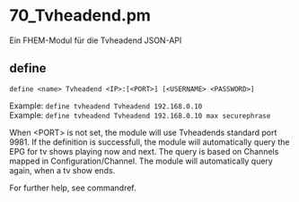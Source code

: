 # 70_Tvheadend.pm
Ein FHEM-Modul für die Tvheadend JSON-API

## define

`define <name> Tvheadend <IP>:[<PORT>] [<USERNAME> <PASSWORD>]`

Example: `define tvheadend Tvheadend 192.168.0.10`\
Example: `define tvheadend Tvheadend 192.168.0.10 max securephrase`

When \<PORT\> is not set, the module will use Tvheadends standard port 9981.
If the definition is successfull, the module will automatically query the EPG
for tv shows playing now and next. The query is based on Channels mapped in Configuration/Channel.
The module will automatically query again, when a tv show ends.

For further help, see commandref.
